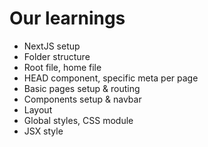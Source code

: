 # Our learnings
- NextJS setup
- Folder structure
- Root file, home file
- HEAD component, specific meta per page
- Basic pages setup & routing
- Components setup & navbar
- Layout 
- Global styles, CSS module
- JSX style